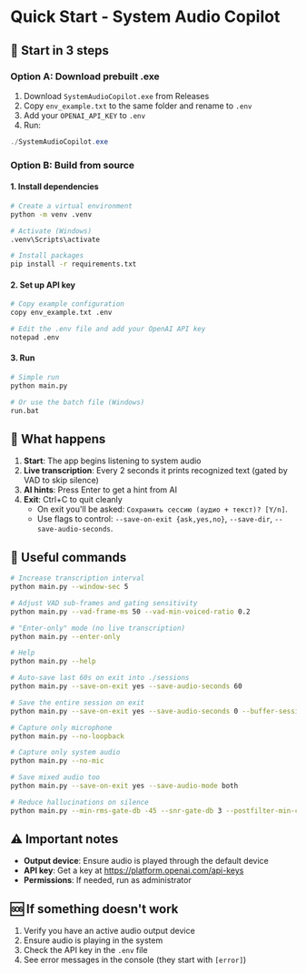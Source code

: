 # Quick Start - System Audio Copilot

## 🚀 Start in 3 steps

### Option A: Download prebuilt .exe
1. Download `SystemAudioCopilot.exe` from Releases
2. Copy `env_example.txt` to the same folder and rename to `.env`
3. Add your `OPENAI_API_KEY` to `.env`
4. Run:
```powershell
./SystemAudioCopilot.exe
```

### Option B: Build from source

#### 1. Install dependencies
```bash
# Create a virtual environment
python -m venv .venv

# Activate (Windows)
.venv\Scripts\activate

# Install packages
pip install -r requirements.txt
```

#### 2. Set up API key
```bash
# Copy example configuration
copy env_example.txt .env

# Edit the .env file and add your OpenAI API key
notepad .env
```

#### 3. Run
```bash
# Simple run
python main.py

# Or use the batch file (Windows)
run.bat
```

## 🎯 What happens

1. **Start**: The app begins listening to system audio
2. **Live transcription**: Every 2 seconds it prints recognized text (gated by VAD to skip silence)
3. **AI hints**: Press Enter to get a hint from AI
4. **Exit**: Ctrl+C to quit cleanly
   - On exit you'll be asked: `Сохранить сессию (аудио + текст)? [Y/n]`.
   - Use flags to control: `--save-on-exit {ask,yes,no}`, `--save-dir`, `--save-audio-seconds`.

## 🔧 Useful commands

```bash
# Increase transcription interval
python main.py --window-sec 5

# Adjust VAD sub-frames and gating sensitivity
python main.py --vad-frame-ms 50 --vad-min-voiced-ratio 0.2

# "Enter-only" mode (no live transcription)
python main.py --enter-only

# Help
python main.py --help

# Auto-save last 60s on exit into ./sessions
python main.py --save-on-exit yes --save-audio-seconds 60

# Save the entire session on exit
python main.py --save-on-exit yes --save-audio-seconds 0 --buffer-session-seconds 0

# Capture only microphone
python main.py --no-loopback

# Capture only system audio
python main.py --no-mic

# Save mixed audio too
python main.py --save-on-exit yes --save-audio-mode both

# Reduce hallucinations on silence
python main.py --min-rms-gate-db -45 --snr-gate-db 3 --postfilter-min-chars 3 --postfilter-min-words 2 --postfilter-dedup-seconds 10 --postfilter-drop-punct-only 1 --cross-suppress --cross-suppress-rms-margin-db 8 --postfilter-stopwords "you,thanks,thank,ok,okay,hello,hi" --postfilter-similarity-threshold 0.9 --postfilter-banned-phrases "thank you for watching,thank you so much for watching"
```

## ⚠️ Important notes

- **Output device**: Ensure audio is played through the default device
- **API key**: Get a key at https://platform.openai.com/api-keys
- **Permissions**: If needed, run as administrator

## 🆘 If something doesn't work

1. Verify you have an active audio output device
2. Ensure audio is playing in the system
3. Check the API key in the `.env` file
4. See error messages in the console (they start with `[error]`)
